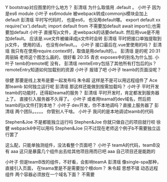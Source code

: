 Y
bootstrap对应图里的什么地方？ 
彭清瑶
为什么取值用 .default 。 
小叶子
因为是es6 module 
小叶子
es6module 被webpack转成commonjs模块会加上default 
彭清瑶
平时写代码时， 也是es6， 也没用default哪。 
export default xx
require('xx').default;
import default from 不需要加default 
await import();也需要加default
小叶子
直接写js文件，走webpack的话要default. 然后用vue是不用加default。 应该是.vue文件被编译成js文件时会转 
彭清瑶
平时把接口单独提取到js文件， 使用的话， 也没有default。。 
小叶子
接口最后在.vue里使用的吗？ 
彭清瑶
我只有在使用require.context时，取值是用default的。。 
彭清瑶
是的呢 
20:31
周丽娟
老师这个图怎么画的，很好看 
20:35
青衣
exposes中的别名为什么加. 
小叶子
temb的remote呢 
没有，
彭清瑶
remteEntry包括了其他所有打包后的js？ 
remoteEntry知道如何加载别的资源
小叶子
报错了吧 
小叶子
teamb的页面没呢？ 


徐健
那要是线上发布是要一起发布吗 
朱令超
这样是不是可以用远程组件了 
Ace
那teamb 如何独立运行呢 
彭清瑶
那这样还能做到按需加载吗？ 
小叶子
平时开发teamb的功能时，还得起teama的服务？ 
彭清瑶
平时开发时，肯定都发到服务器上了。 直接引入服务器不久得了。 
小叶子
或者用teama的dev域名，然后把teamb的js文件打到本地？ 
小叶子
dev开发，你不本地调吗？直接上服务器了 
彭清瑶
两个团队。。。。。 你管别人干啥。 
小叶子
我问的是本地调试teamb的代码 



Stephen&Joe
不是都能独立运行吗 
Stephen&Joe
你就只做自己的项目就行呗 
徐健
webpack4中可以用吗 
Stephen&Joe
只不过现在老师这个例子b不需要独立运行罢了 

这么配，只能单独测组件，没法看整个页面吧？ 
小叶子
teamA的代码，teamB没有 
aaa
这只是暴露几个组件出去给其他项目用而已吧 
aaa
自己项目还是能跑的 

小叶子
但是teamB改的组件，不好看，会影响teamA 
彭清瑶
像single-spa那种，直接引入页面， 在teama里是不是需要加个根dom？ 
朱令超
思想不错 动态远程组件
两个容器必须放在一个域名下面？ 
不需要


